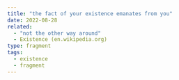 ```yaml
---
title: "the fact of your existence emanates from you"
date: 2022-08-28
related:
  - "not the other way around"
  - Existence (en.wikipedia.org)
type: fragment
tags:
  - existence
  - fragment
---
```

